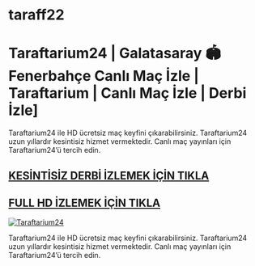 # taraff22
# Taraftarium24  | Galatasaray 🏟 Fenerbahçe Canlı Maç İzle | Taraftarium | Canlı Maç İzle | Derbi İzle] 

Taraftarium24 ile HD ücretsiz maç keyfini çıkarabilirsiniz. Taraftarium24 uzun yıllardır kesintisiz hizmet vermektedir. Canlı maç yayınları için Taraftarium24’ü tercih edin.
## <a href="https://https://t.me/birazcikspors"> KESİNTİSİZ DERBİ İZLEMEK İÇİN TIKLA </a>
## <a href="https://t.me/birazcikspors">FULL HD İZLEMEK İÇİN TIKLA </a>

[![Taraftarium24](https://github.com/user-attachments/assets/d5ad5d2b-495b-40d3-a764-6f705ba68971)](https://t.me/birazcikspors)

Taraftarium24 ile HD ücretsiz maç keyfini çıkarabilirsiniz. Taraftarium24 uzun yıllardır kesintisiz hizmet vermektedir. Canlı maç yayınları için Taraftarium24’ü tercih edin.
